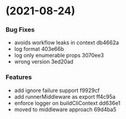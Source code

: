 #  (2021-08-24)


### Bug Fixes

* avoids workflow leaks in context db4662a
* log format 403e66b
* log only enumerable props 3070ee3
* wrong version 3ed20ad


### Features

* add ignore failure support f9929cf
* add runnerMiddleware as export ff4c95a
* enforce logger on buildCliContext dd636e1
* moved to middleware approach 69d4ba5



